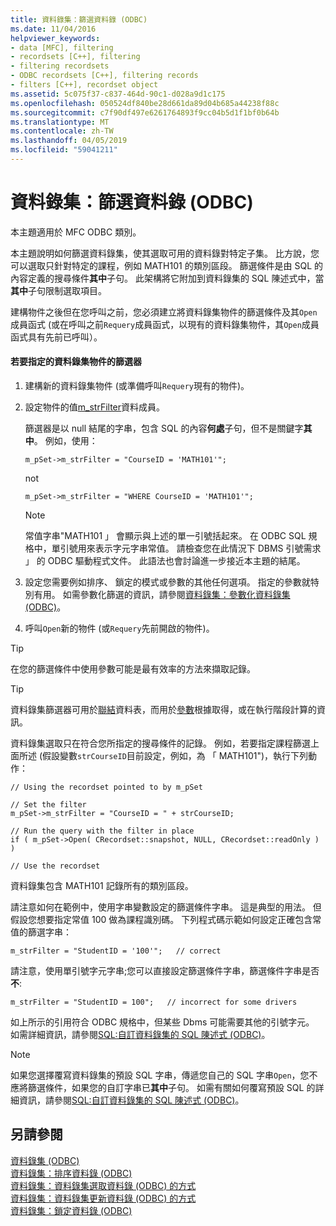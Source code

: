 ```yaml
---
title: 資料錄集：篩選資料錄 (ODBC)
ms.date: 11/04/2016
helpviewer_keywords:
- data [MFC], filtering
- recordsets [C++], filtering
- filtering recordsets
- ODBC recordsets [C++], filtering records
- filters [C++], recordset object
ms.assetid: 5c075f37-c837-464d-90c1-d028a9d1c175
ms.openlocfilehash: 050524df840be28d661da89d04b685a44238f88c
ms.sourcegitcommit: c7f90df497e6261764893f9cc04b5d1f1bf0b64b
ms.translationtype: MT
ms.contentlocale: zh-TW
ms.lasthandoff: 04/05/2019
ms.locfileid: "59041211"
---
```

# <a name="recordset-filtering-records-odbc"></a>資料錄集：篩選資料錄 (ODBC)

本主題適用於 MFC ODBC 類別。

本主題說明如何篩選資料錄集，使其選取可用的資料錄對特定子集。 比方說，您可以選取只針對特定的課程，例如 MATH101 的類別區段。 篩選條件是由 SQL 的內容定義的搜尋條件**其中**子句。 此架構將它附加到資料錄集的 SQL 陳述式中，當**其中**子句限制選取項目。

建構物件之後但在您呼叫之前，您必須建立將資料錄集物件的篩選條件及其`Open`成員函式 (或在呼叫之前`Requery`成員函式，以現有的資料錄集物件，其`Open`成員函式具有先前已呼叫）。

#### <a name="to-specify-a-filter-for-a-recordset-object"></a>若要指定的資料錄集物件的篩選器

1. 建構新的資料錄集物件 (或準備呼叫`Requery`現有的物件)。

1. 設定物件的值[m_strFilter](../../mfc/reference/crecordset-class.md#m_strfilter)資料成員。

   篩選器是以 null 結尾的字串，包含 SQL 的內容**何處**子句，但不是關鍵字**其中**。 例如，使用：

    ```
    m_pSet->m_strFilter = "CourseID = 'MATH101'";
    ```

   not

    ```
    m_pSet->m_strFilter = "WHERE CourseID = 'MATH101'";
    ```

    > [!NOTE]
    >  常值字串"MATH101 」 會顯示與上述的單一引號括起來。 在 ODBC SQL 規格中，單引號用來表示字元字串常值。 請檢查您在此情況下 DBMS 引號需求 」 的 ODBC 驅動程式文件。 此語法也會討論進一步接近本主題的結尾。

1. 設定您需要例如排序、 鎖定的模式或參數的其他任何選項。 指定的參數就特別有用。 如需參數化篩選的資訊，請參閱[資料錄集：參數化資料錄集 (ODBC)](../../data/odbc/recordset-parameterizing-a-recordset-odbc.md)。

1. 呼叫`Open`新的物件 (或`Requery`先前開啟的物件)。

> [!TIP]
>  在您的篩選條件中使用參數可能是最有效率的方法來擷取記錄。

> [!TIP]
>  資料錄集篩選器可用於[聯結](../../data/odbc/recordset-performing-a-join-odbc.md)資料表，而用於[參數](../../data/odbc/recordset-parameterizing-a-recordset-odbc.md)根據取得，或在執行階段計算的資訊。

資料錄集選取只在符合您所指定的搜尋條件的記錄。 例如，若要指定課程篩選上面所述 (假設變數`strCourseID`目前設定，例如，為 「 MATH101")，執行下列動作：

```
// Using the recordset pointed to by m_pSet

// Set the filter
m_pSet->m_strFilter = "CourseID = " + strCourseID;

// Run the query with the filter in place
if ( m_pSet->Open( CRecordset::snapshot, NULL, CRecordset::readOnly ) )

// Use the recordset
```

資料錄集包含 MATH101 記錄所有的類別區段。

請注意如何在範例中，使用字串變數設定的篩選條件字串。 這是典型的用法。 但假設您想要指定常值 100 做為課程識別碼。 下列程式碼示範如何設定正確包含常值的篩選字串：

```
m_strFilter = "StudentID = '100'";   // correct
```

請注意，使用單引號字元字串;您可以直接設定篩選條件字串，篩選條件字串是否**不**:

```
m_strFilter = "StudentID = 100";   // incorrect for some drivers
```

如上所示的引用符合 ODBC 規格中，但某些 Dbms 可能需要其他的引號字元。 如需詳細資訊，請參閱[SQL:自訂資料錄集的 SQL 陳述式 (ODBC)](../../data/odbc/sql-customizing-your-recordsets-sql-statement-odbc.md)。

> [!NOTE]
>  如果您選擇覆寫資料錄集的預設 SQL 字串，傳遞您自己的 SQL 字串`Open`，您不應將篩選條件，如果您的自訂字串已**其中**子句。 如需有關如何覆寫預設 SQL 的詳細資訊，請參閱[SQL:自訂資料錄集的 SQL 陳述式 (ODBC)](../../data/odbc/sql-customizing-your-recordsets-sql-statement-odbc.md)。

## <a name="see-also"></a>另請參閱

[資料錄集 (ODBC)](../../data/odbc/recordset-odbc.md)<br/>
[資料錄集：排序資料錄 (ODBC)](../../data/odbc/recordset-sorting-records-odbc.md)<br/>
[資料錄集：資料錄集選取資料錄 (ODBC) 的方式](../../data/odbc/recordset-how-recordsets-select-records-odbc.md)<br/>
[資料錄集：資料錄集更新資料錄 (ODBC) 的方式](../../data/odbc/recordset-how-recordsets-update-records-odbc.md)<br/>
[資料錄集：鎖定資料錄 (ODBC)](../../data/odbc/recordset-locking-records-odbc.md)